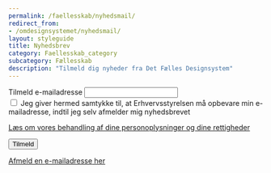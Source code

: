 ```yaml
---
permalink: /faellesskab/nyhedsmail/
redirect_from:
- /omdesignsystemet/nyhedsmail/
layout: styleguide
title: Nyhedsbrev
category: Faellesskab_category
subcategory: Fællesskab
description: "Tilmeld dig nyheder fra Det Fælles Designsystem"
---
```


<div class="alert mt-5 mb-9" id="newsletter-alert" role="alert" hidden>
    <div class="alert-body">
        <h2 class="alert-heading"></h2>
        <div class="alert-text"></div>
    </div>
</div>
<div class="newsletter-container mt-5">
    <form action="https://det-faelles-designsystem.uxmail.io/handlers/post/" method="post" id="newsform" novalidate>
        <input type="hidden" name="action" value="subscribe">
        <input type="hidden" name="lists" value="82268">
        <input type="hidden" name="failure_url" value="" id="failure_url" />
        <input type="hidden" name="success_url" value="" id="success_url" />
        <div class="form-group" id="newsletter-emailaddress">
            <label class="form-label" for="i_newsform_email">Tilmeld e-mailadresse</label>
            <span class="form-error-message d-none"></span>
            <input type="email" class="form-input" id="i_newsform_email" name="email_address" autocomplete="email" required>
        </div>
        <div class="form-group" id="samtykke-group">
            <span class="form-error-message d-none"></span>
            <input id="samtykke-check" type="checkbox" name="data_Samtykke" value="Ja" class="form-checkbox checkbox-large" required />
            <label for="samtykke-check">Jeg giver hermed samtykke til, at Erhvervsstyrelsen må opbevare min <span class='nowrap'>e-mailadresse</span>, indtil jeg selv afmelder mig nyhedsbrevet</label>
        </div>
        <p><a href="/privatlivspolitik-cookies/">Læs om vores behandling af dine personoplysninger og dine rettigheder</a></p>
        <input type="submit" class="button button-primary mt-5" value="Tilmeld" id="newsletter-submit">
    </form>
    <p class="mt-9 pt-0">
        <a href="/faellesskab/nyhedsmail/afmeld/">Afmeld en <span class='nowrap'>e-mailadresse</span> her</a>
    </p>
</div>
